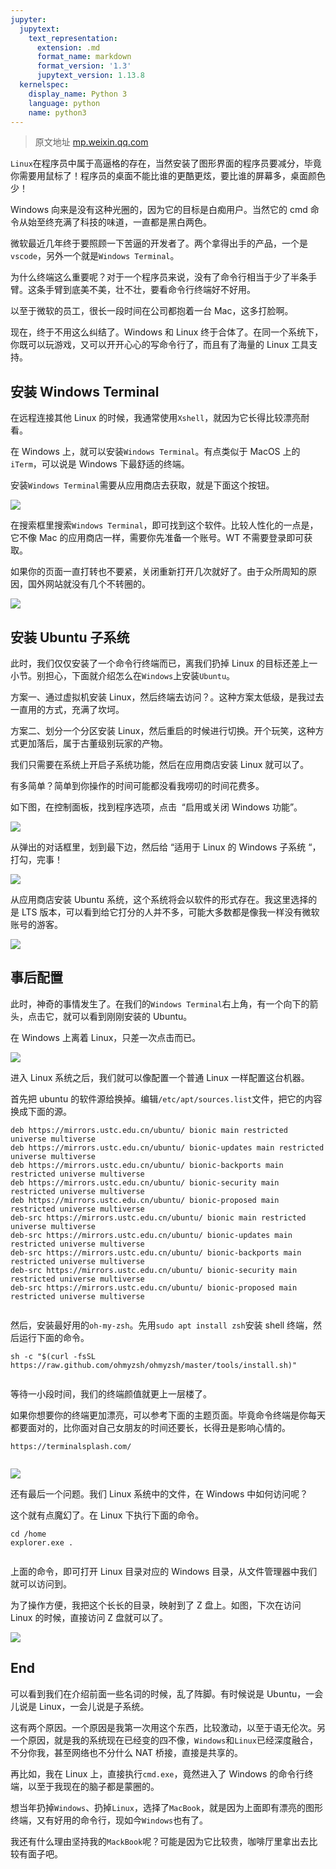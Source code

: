 ```yaml
---
jupyter:
  jupytext:
    text_representation:
      extension: .md
      format_name: markdown
      format_version: '1.3'
      jupytext_version: 1.13.8
  kernelspec:
    display_name: Python 3
    language: python
    name: python3
---
```


>原文地址 [mp.weixin.qq.com](https://mp.weixin.qq.com/s/P8UcthCDlOa-CoUZlrNJrQ)

`Linux`在程序员中属于高逼格的存在，当然安装了图形界面的程序员要减分，毕竟你需要用鼠标了！程序员的桌面不能比谁的更酷更炫，要比谁的屏幕多，桌面颜色少！

Windows 向来是没有这种光圈的，因为它的目标是白痴用户。当然它的 cmd 命令从始至终充满了科技的味道，一直都是黑白两色。

微软最近几年终于要照顾一下苦逼的开发者了。两个拿得出手的产品，一个是`vscode`，另外一个就是`Windows Terminal`。

为什么终端这么重要呢？对于一个程序员来说，没有了命令行相当于少了半条手臂。这条手臂到底美不美，壮不壮，要看命令行终端好不好用。

以至于微软的员工，很长一段时间在公司都抱着一台 Mac，这多打脸啊。

现在，终于不用这么纠结了。Windows 和 Linux 终于合体了。在同一个系统下，你既可以玩游戏，又可以开开心心的写命令行了，而且有了海量的 Linux 工具支持。

安装 Windows Terminal
-------------------

在远程连接其他 Linux 的时候，我通常使用`Xshell`，就因为它长得比较漂亮耐看。

在 Windows 上，就可以安装`Windows Terminal`。有点类似于 MacOS 上的`iTerm`，可以说是 Windows 下最舒适的终端。

安装`Windows Terminal`需要从应用商店去获取，就是下面这个按钮。  

![](https://mmbiz.qpic.cn/mmbiz_png/cvQbJDZsKLo08E6fxsGqkb19ibKiamSjYuwHmnBPzu5MgXckINQTaEmKTMibo6mdAKNwHPuYs5dLI9KY7oy01Vjnw/640?wx_fmt=png)

在搜索框里搜索`Windows Terminal`，即可找到这个软件。比较人性化的一点是，它不像 Mac 的应用商店一样，需要你先准备一个账号。WT 不需要登录即可获取。  

如果你的页面一直打转也不要紧，关闭重新打开几次就好了。由于众所周知的原因，国外网站就没有几个不转圈的。  

![](https://mmbiz.qpic.cn/mmbiz_png/cvQbJDZsKLo08E6fxsGqkb19ibKiamSjYurBJiaY3UKxw8zpTDE74Pibw7PQTw0ib4XeImWRzwlZia6AdXeicq7ACOWow/640?wx_fmt=png)

安装 Ubuntu 子系统
-------------

此时，我们仅仅安装了一个命令行终端而已，离我们扔掉 Linux 的目标还差上一小节。别担心，下面就介绍怎么在`Windows`上安装`Ubuntu`。

方案一、通过虚拟机安装 Linux，然后终端去访问？。这种方案太低级，是我过去一直用的方式，充满了坎坷。

方案二、划分一个分区安装 Linux，然后重启的时候进行切换。开个玩笑，这种方式更加落后，属于古董级别玩家的产物。

我们只需要在系统上开启子系统功能，然后在应用商店安装 Linux 就可以了。

有多简单？简单到你操作的时间可能都没看我唠叨的时间花费多。

如下图，在控制面板，找到程序选项，点击  “启用或关闭 Windows 功能”。  

![](https://mmbiz.qpic.cn/mmbiz_png/cvQbJDZsKLo08E6fxsGqkb19ibKiamSjYuLibuiaibnibHOWN7lZ7l49UYfWSxV25oAhqPicXDuMf6Evm4dVadQuibF71w/640?wx_fmt=png)

从弹出的对话框里，划到最下边，然后给 “适用于 Linux 的 Windows 子系统 “，打勾，完事！  

![](https://mmbiz.qpic.cn/mmbiz_png/cvQbJDZsKLo08E6fxsGqkb19ibKiamSjYuTsSVicRicGf1EFLGT2k3U4uKAmzxdIuNZXlJDaRszX8aiaDMwngj0wldg/640?wx_fmt=png)

从应用商店安装 Ubuntu 系统，这个系统将会以软件的形式存在。我这里选择的是 LTS 版本，可以看到给它打分的人并不多，可能大多数都是像我一样没有微软账号的游客。  

![](https://mmbiz.qpic.cn/mmbiz_png/cvQbJDZsKLo08E6fxsGqkb19ibKiamSjYu3Zzh2BzFviaVILNqDMqvmsGBn63nwogiaI4jebq2R74dvzU7llEGBwkg/640?wx_fmt=png)

事后配置
----

此时，神奇的事情发生了。在我们的`Windows Terminal`右上角，有一个向下的箭头，点击它，就可以看到刚刚安装的 Ubuntu。

在 Windows 上离着 Linux，只差一次点击而已。  

![](https://mmbiz.qpic.cn/mmbiz_png/cvQbJDZsKLo08E6fxsGqkb19ibKiamSjYuOMXMpRuIpOjslUJHL4MCh3Mxw62iaNiaReciahYrnLuXs1aCvr0zY2N9w/640?wx_fmt=png)

进入 Linux 系统之后，我们就可以像配置一个普通 Linux 一样配置这台机器。

首先把 ubuntu 的软件源给换掉。编辑`/etc/apt/sources.list`文件，把它的内容换成下面的源。

```
deb https://mirrors.ustc.edu.cn/ubuntu/ bionic main restricted universe multiverse
deb https://mirrors.ustc.edu.cn/ubuntu/ bionic-updates main restricted universe multiverse
deb https://mirrors.ustc.edu.cn/ubuntu/ bionic-backports main restricted universe multiverse
deb https://mirrors.ustc.edu.cn/ubuntu/ bionic-security main restricted universe multiverse
deb https://mirrors.ustc.edu.cn/ubuntu/ bionic-proposed main restricted universe multiverse
deb-src https://mirrors.ustc.edu.cn/ubuntu/ bionic main restricted universe multiverse
deb-src https://mirrors.ustc.edu.cn/ubuntu/ bionic-updates main restricted universe multiverse
deb-src https://mirrors.ustc.edu.cn/ubuntu/ bionic-backports main restricted universe multiverse
deb-src https://mirrors.ustc.edu.cn/ubuntu/ bionic-security main restricted universe multiverse
deb-src https://mirrors.ustc.edu.cn/ubuntu/ bionic-proposed main restricted universe multiverse


```

然后，安装最好用的`oh-my-zsh`。先用`sudo apt install zsh`安装 shell 终端，然后运行下面的命令。

```
sh -c "$(curl -fsSL https://raw.github.com/ohmyzsh/ohmyzsh/master/tools/install.sh)"


```

等待一小段时间，我们的终端颜值就更上一层楼了。

如果你想要你的终端更加漂亮，可以参考下面的主题页面。毕竟命令终端是你每天都要面对的，比你面对自己女朋友的时间还要长，长得丑是影响心情的。

```
https://terminalsplash.com/


```

![](https://mmbiz.qpic.cn/mmbiz_png/cvQbJDZsKLo08E6fxsGqkb19ibKiamSjYurTtjXfAl4vZcrxib8qoxwAeR1uhmjQ0Hy5dgHXGxHGxlW5U8HsulAyA/640?wx_fmt=png)

还有最后一个问题。我们 Linux 系统中的文件，在 Windows 中如何访问呢？

这个就有点魔幻了。在 Linux 下执行下面的命令。

```
cd /home
explorer.exe .


```

上面的命令，即可打开 Linux 目录对应的 Windows 目录，从文件管理器中我们就可以访问到。

为了操作方便，我把这个长长的目录，映射到了 Z 盘上。如图，下次在访问 Linux 的时候，直接访问 Z 盘就可以了。  

![](https://mmbiz.qpic.cn/mmbiz_png/cvQbJDZsKLo08E6fxsGqkb19ibKiamSjYu5xTxNzzkwEIY7h90MAOLpiayTq0YLORxkvhIiadibhU72OucabnI9N8dA/640?wx_fmt=png)

End
---

可以看到我们在介绍前面一些名词的时候，乱了阵脚。有时候说是 Ubuntu，一会儿说是 Linux，一会儿说是子系统。

这有两个原因。一个原因是我第一次用这个东西，比较激动，以至于语无伦次。另一个原因，就是我的系统现在已经变的四不像，`Windows`和`Linux`已经深度融合，不分你我，甚至网络也不分什么 NAT 桥接，直接是共享的。

再比如，我在 Linux 上，直接执行`cmd.exe`，竟然进入了 Windows 的命令行终端，以至于我现在的脑子都是蒙圈的。

想当年扔掉`Windows`、扔掉`Linux`，选择了`MacBook`，就是因为上面即有漂亮的图形终端，又有好用的命令行，现如今`Windows`也有了。

我还有什么理由坚持我的`MackBook`呢？可能是因为它比较贵，咖啡厅里拿出去比较有面子吧。

